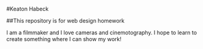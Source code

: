 #Keaton Habeck

##This repository is for web design homework

I am a filmmaker and I love cameras and cinemotography. I hope to learn to create something where I can show my work!
